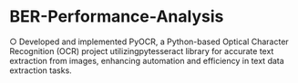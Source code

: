 # BER-Performance-Analysis
○ Developed and implemented PyOCR, a Python-based Optical Character Recognition (OCR) project utilizingpytesseract library for accurate text extraction from images, enhancing automation and efficiency in text data extraction tasks.

